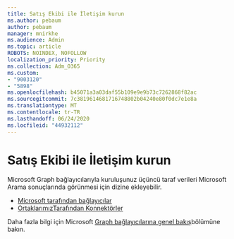 ```yaml
---
title: Satış Ekibi ile İletişim kurun
ms.author: pebaum
author: pebaum
manager: mnirkhe
ms.audience: Admin
ms.topic: article
ROBOTS: NOINDEX, NOFOLLOW
localization_priority: Priority
ms.collection: Adm_O365
ms.custom:
- "9003120"
- "5898"
ms.openlocfilehash: b45071a3a03daf55b109e9e9b73c7262868f82ac
ms.sourcegitcommit: 7c3819614681716748802b04240e80f0dc7e1e8a
ms.translationtype: MT
ms.contentlocale: tr-TR
ms.lasthandoff: 06/24/2020
ms.locfileid: "44932112"
---
```

# <a name="contact-the-sales-team"></a>Satış Ekibi ile İletişim kurun

Microsoft Graph bağlayıcılarıyla kuruluşunuz üçüncü taraf verileri Microsoft Arama sonuçlarında görünmesi için dizine ekleyebilir.

- [Microsoft tarafından bağlayıcılar](https://docs.microsoft.com/microsoftsearch/connectors-gallery#Microsoft)
- [OrtaklarımızTarafından Konnektörler](https://docs.microsoft.com/microsoftsearch/connectors-gallery#Partners)

Daha fazla bilgi için Microsoft [Graph bağlayıcılarına genel bakış](https://docs.microsoft.com/microsoftsearch/connectors-overview)bölümüne bakın.
